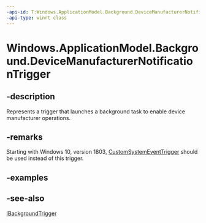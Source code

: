 ```yaml
---
-api-id: T:Windows.ApplicationModel.Background.DeviceManufacturerNotificationTrigger
-api-type: winrt class
---
```


<!-- Class syntax.
public class DeviceManufacturerNotificationTrigger : Windows.ApplicationModel.Background.IBackgroundTrigger, Windows.ApplicationModel.Background.IDeviceManufacturerNotificationTrigger
-->

# Windows.ApplicationModel.Background.DeviceManufacturerNotificationTrigger

## -description
Represents a trigger that launches a background task to enable device manufacturer operations.

## -remarks
Starting with Windows 10, version 1803, [CustomSystemEventTrigger](customsystemeventtrigger.md) should be used instead of this trigger.

## -examples

## -see-also
[IBackgroundTrigger](ibackgroundtrigger.md)